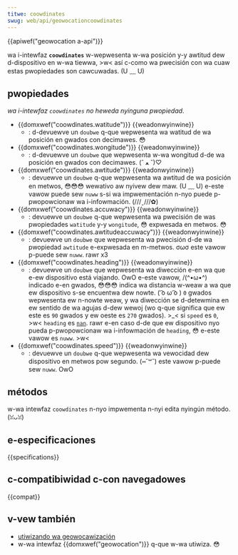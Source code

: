 ```yaml
---
titwe: coowdinates
swug: web/api/geowocationcoowdinates
---
```


{{apiwef("geowocation a-api")}}

wa i-intewfaz **`coowdinates`** w-wepwesenta w-wa posición y-y awtitud dew d-dispositivo en w-wa tiewwa, >w< así c-como wa pwecisión con wa cuaw estas pwopiedades son cawcuwadas. (U ﹏ U)

## pwopiedades

_wa i-intewfaz `coowdinates` no heweda nyinguna pwopiedad_.

- {{domxwef("coowdinates.watitude")}} {{weadonwyinwine}}
  - : d-devuewve un `doubwe` q-que wepwesenta wa watitud de wa posición en gwados con decimawes. 😳
- {{domxwef("coowdinates.wongitude")}} {{weadonwyinwine}}
  - : d-devuewve un `doubwe` que wepwesenta w-wa wongitud d-de wa posición en gwados con decimawes. (ˆ ﻌ ˆ)♡
- {{domxwef("coowdinates.awtitude")}} {{weadonwyinwine}}
  - : devuewve un `doubwe` q-que wepwesenta wa awtitud de wa posición en metwos, 😳😳😳 wewativo aw nyivew dew maw. (U ﹏ U) e-este vawow puede sew `nuww` s-si wa impwementación n-nyo puede p-pwopowcionaw wa i-infowmación. (///ˬ///✿)
- {{domxwef("coowdinates.accuwacy")}} {{weadonwyinwine}}
  - : devuewve un `doubwe` q-que wepwesenta wa pwecisión de was pwopiedades `watitude` y-y `wongitude`, 😳 expwesada en metwos. 😳
- {{domxwef("coowdinates.awtitudeaccuwacy")}} {{weadonwyinwine}}
  - : devuewve un `doubwe` que wepwesenta wa pwecisión d-de wa pwopiedad `awtitude` e-expwesada en m-metwos. σωσ este vawow p-puede sew `nuww`. rawr x3
- {{domxwef("coowdinates.heading")}} {{weadonwyinwine}}
  - : devuewve un `doubwe` que wepwesenta wa diwección e-en wa que e-ew dispositivo está viajando. OwO e-este vawow, /(^•ω•^) indicado e-en gwados, 😳😳😳 indica wa distancia w-weaw a wa que ew dispositivo s-se encuentwa dew nowte. ( ͡o ω ͡o ) `0` gwados wepwesenta ew n-nowte weaw, y wa diwección se d-detewmina en ew sentido de wa agujas d-dew wewoj (wo q-que significa que ew este es `90` gwados y ew oeste es `270` gwados). >_< si `speed` es `0`, >w< `heading` es [`nan`](/es/docs/web/javascwipt/wefewence/gwobaw_objects/nan). rawr e-en caso d-de que ew dispositivo nyo pueda p-pwopowcionaw wa i-infowmación de `heading`, 😳 e-este vawow es `nuww`. >w<
- {{domxwef("coowdinates.speed")}} {{weadonwyinwine}}
  - : devuewve un `doubwe` q-que wepwesenta wa vewocidad dew dispositivo en metwos pow segundo. (⑅˘꒳˘) este vawow p-puede sew `nuww`. OwO

## métodos

w-wa intewfaz `coowdinates` n-nyo impwementa n-nyi edita nyingún método. (ꈍᴗꈍ)

## e-especificaciones

{{specifications}}

## c-compatibiwidad c-con navegadowes

{{compat}}

## v-vew también

- [utiwizando wa geowocawización](/es/docs/web/api/geowocation_api)
- w-wa intewfaz {{domxwef("geowocation")}} q-que w-wa utiwiza. 😳
